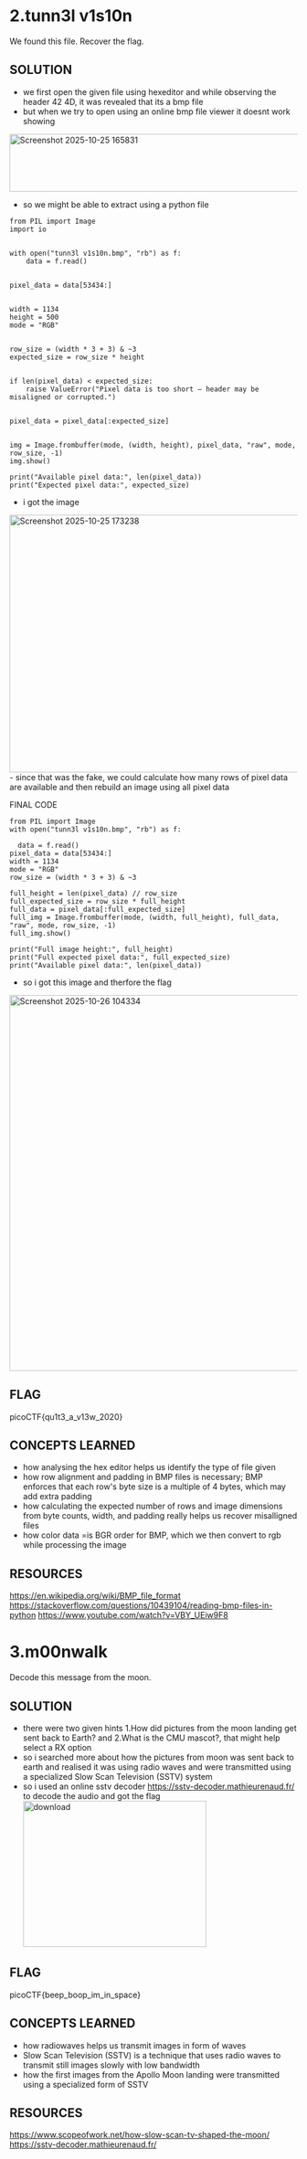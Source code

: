 # 2.tunn3l v1s10n
We found this file. Recover the flag.

## SOLUTION 
- we first open the given file using hexeditor and while observing the header 42 4D, it was revealed that its a bmp file
- but when we try to open using an online bmp file viewer it doesnt work showing

<img width="1632" height="101" alt="Screenshot 2025-10-25 165831" src="https://github.com/user-attachments/assets/7a4835f5-69cf-4c23-934f-6b5e9dd3d925" />

- so we might be able to extract using a python file 
  
```
from PIL import Image
import io


with open("tunn3l v1s10n.bmp", "rb") as f:
    data = f.read()


pixel_data = data[53434:]


width = 1134
height = 500
mode = "RGB"


row_size = (width * 3 + 3) & ~3  
expected_size = row_size * height


if len(pixel_data) < expected_size:
    raise ValueError("Pixel data is too short — header may be misaligned or corrupted.")


pixel_data = pixel_data[:expected_size]


img = Image.frombuffer(mode, (width, height), pixel_data, "raw", mode, row_size, -1)
img.show()

print("Available pixel data:", len(pixel_data))
print("Expected pixel data:", expected_size)
```
- i got the image 
<img width="1667" height="451" alt="Screenshot 2025-10-25 173238" src="https://github.com/user-attachments/assets/929832c1-373c-454f-aa07-4d0ccb11bd9f" />
- since that was the fake, we could calculate how many rows of pixel data are available and then rebuild an image using all pixel data

  FINAL CODE
  
  ```
  from PIL import Image
  with open("tunn3l v1s10n.bmp", "rb") as f:
  
    data = f.read()
  pixel_data = data[53434:]
  width = 1134
  mode = "RGB"
  row_size = (width * 3 + 3) & ~3

  full_height = len(pixel_data) // row_size
  full_expected_size = row_size * full_height
  full_data = pixel_data[:full_expected_size]
  full_img = Image.frombuffer(mode, (width, full_height), full_data, "raw", mode, row_size, -1)
  full_img.show()

  print("Full image height:", full_height)
  print("Full expected pixel data:", full_expected_size)
  print("Available pixel data:", len(pixel_data))
  ```

- so i got this image and therfore the flag
<img width="895" height="658" alt="Screenshot 2025-10-26 104334" src="https://github.com/user-attachments/assets/405f5323-0200-42cd-82a1-b5b1d5c72d79" />

## FLAG
picoCTF{qu1t3_a_v13w_2020}

## CONCEPTS LEARNED 
- how analysing the hex editor helps us identify the type of file given
- how row alignment and padding in BMP files is necessary; BMP enforces that each row's byte size is a multiple of 4 bytes, which may add extra padding
- how calculating the expected number of rows and image dimensions from byte counts, width, and padding really helps us recover misalligned files
- how color data =is BGR order for BMP, which we then convert to rgb while processing the image

## RESOURCES 
https://en.wikipedia.org/wiki/BMP_file_format
https://stackoverflow.com/questions/10439104/reading-bmp-files-in-python
https://www.youtube.com/watch?v=VBY_UEiw9F8

# 3.m00nwalk
Decode this message from the moon.

## SOLUTION 
- there were two given hints 1.How did pictures from the moon landing get sent back to Earth? and 2.What is the CMU mascot?, that might help select a RX option
- so i searched more about how the pictures from moon was sent back to earth and realised it was using radio waves and were transmitted using a specialized Slow Scan Television (SSTV) system
- so i used an online sstv decoder https://sstv-decoder.mathieurenaud.fr/ to decode the audio and got the flag
  <img width="320" height="256" alt="download" src="https://github.com/user-attachments/assets/3ebf96d8-48b1-4451-b3c7-6931b2ebda61" />

## FLAG
picoCTF{beep_boop_im_in_space}

## CONCEPTS LEARNED 
- how radiowaves helps us transmit images in form of waves
- Slow Scan Television (SSTV) is a technique that uses radio waves to transmit still images slowly with low bandwidth
- how the first images from the Apollo Moon landing were transmitted using a specialized form of SSTV

## RESOURCES
https://www.scopeofwork.net/how-slow-scan-tv-shaped-the-moon/
https://sstv-decoder.mathieurenaud.fr/
  


